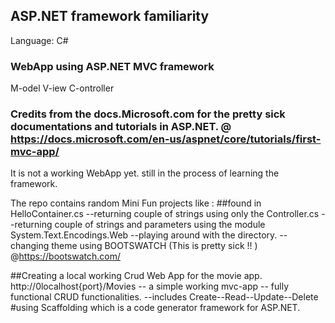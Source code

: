 ## ASP.NET framework familiarity
Language: C#
### WebApp using ASP.NET MVC framework

M-odel
V-iew
C-ontroller

### Credits from the docs.Microsoft.com for the pretty sick documentations and tutorials in ASP.NET. @ https://docs.microsoft.com/en-us/aspnet/core/tutorials/first-mvc-app/
It is not a working WebApp yet. still in the process of learning the framework. 

The repo contains random Mini Fun projects like :
##found in HelloContainer.cs
--returning couple of strings using only the Controller.cs 
--returning couple of strings and parameters using the module System.Text.Encodings.Web 
--playing around with the directory. 
--changing theme using BOOTSWATCH (This is pretty sick !! ) @https://bootswatch.com/

##Creating a local working Crud Web App for the movie app. 
http://0localhost{port}/Movies
-- a simple working mvc-app
-- fully functional CRUD functionalities. 
--includes Create--Read--Update--Delete
#using Scaffolding which is a code generator framework for ASP.NET.
